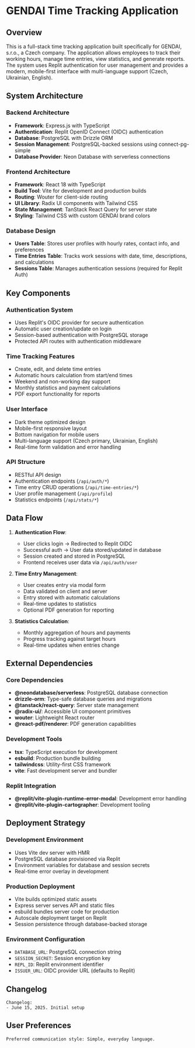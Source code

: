 # GENDAI Time Tracking Application

## Overview

This is a full-stack time tracking application built specifically for GENDAI, s.r.o., a Czech company. The application allows employees to track their working hours, manage time entries, view statistics, and generate reports. The system uses Replit authentication for user management and provides a modern, mobile-first interface with multi-language support (Czech, Ukrainian, English).

## System Architecture

### Backend Architecture
- **Framework**: Express.js with TypeScript
- **Authentication**: Replit OpenID Connect (OIDC) authentication
- **Database**: PostgreSQL with Drizzle ORM
- **Session Management**: PostgreSQL-backed sessions using connect-pg-simple
- **Database Provider**: Neon Database with serverless connections

### Frontend Architecture
- **Framework**: React 18 with TypeScript
- **Build Tool**: Vite for development and production builds
- **Routing**: Wouter for client-side routing
- **UI Library**: Radix UI components with Tailwind CSS
- **State Management**: TanStack React Query for server state
- **Styling**: Tailwind CSS with custom GENDAI brand colors

### Database Design
- **Users Table**: Stores user profiles with hourly rates, contact info, and preferences
- **Time Entries Table**: Tracks work sessions with date, time, descriptions, and calculations
- **Sessions Table**: Manages authentication sessions (required for Replit Auth)

## Key Components

### Authentication System
- Uses Replit's OIDC provider for secure authentication
- Automatic user creation/update on login
- Session-based authentication with PostgreSQL storage
- Protected API routes with authentication middleware

### Time Tracking Features
- Create, edit, and delete time entries
- Automatic hours calculation from start/end times
- Weekend and non-working day support
- Monthly statistics and payment calculations
- PDF export functionality for reports

### User Interface
- Dark theme optimized design
- Mobile-first responsive layout
- Bottom navigation for mobile users
- Multi-language support (Czech primary, Ukrainian, English)
- Real-time form validation and error handling

### API Structure
- RESTful API design
- Authentication endpoints (`/api/auth/*`)
- Time entry CRUD operations (`/api/time-entries/*`)
- User profile management (`/api/profile`)
- Statistics endpoints (`/api/stats/*`)

## Data Flow

1. **Authentication Flow**:
   - User clicks login → Redirected to Replit OIDC
   - Successful auth → User data stored/updated in database
   - Session created and stored in PostgreSQL
   - Frontend receives user data via `/api/auth/user`

2. **Time Entry Management**:
   - User creates entry via modal form
   - Data validated on client and server
   - Entry stored with automatic calculations
   - Real-time updates to statistics
   - Optional PDF generation for reporting

3. **Statistics Calculation**:
   - Monthly aggregation of hours and payments
   - Progress tracking against target hours
   - Real-time updates when entries change

## External Dependencies

### Core Dependencies
- **@neondatabase/serverless**: PostgreSQL database connection
- **drizzle-orm**: Type-safe database queries and migrations
- **@tanstack/react-query**: Server state management
- **@radix-ui/**: Accessible UI component primitives
- **wouter**: Lightweight React router
- **@react-pdf/renderer**: PDF generation capabilities

### Development Tools
- **tsx**: TypeScript execution for development
- **esbuild**: Production bundle building
- **tailwindcss**: Utility-first CSS framework
- **vite**: Fast development server and bundler

### Replit Integration
- **@replit/vite-plugin-runtime-error-modal**: Development error handling
- **@replit/vite-plugin-cartographer**: Development tooling

## Deployment Strategy

### Development Environment
- Uses Vite dev server with HMR
- PostgreSQL database provisioned via Replit
- Environment variables for database and session secrets
- Real-time error overlay in development

### Production Deployment
- Vite builds optimized static assets
- Express server serves API and static files
- esbuild bundles server code for production
- Autoscale deployment target on Replit
- Session persistence through database-backed storage

### Environment Configuration
- `DATABASE_URL`: PostgreSQL connection string
- `SESSION_SECRET`: Session encryption key
- `REPL_ID`: Replit environment identifier
- `ISSUER_URL`: OIDC provider URL (defaults to Replit)

## Changelog

```
Changelog:
- June 15, 2025. Initial setup
```

## User Preferences

```
Preferred communication style: Simple, everyday language.
```
